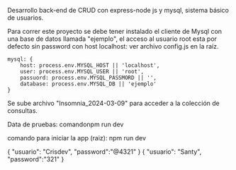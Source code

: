 Desarrollo back-end de CRUD con express-node js y mysql, sistema básico de usuarios.

Para correr este proyecto se debe tener instalado el cliente de Mysql con una base de datos llamada "ejemplo", el acceso al usuario root esta por defecto sin password con host localhost: ver archivo config.js en la raíz.

    mysql: {
        host: process.env.MYSQL_HOST || 'localhost',
        user: process.env.MYSQL_USER || 'root',
        passuord: process.env.MYSQL_PASSMORD || '',
        database: process.env.MYSQL_DB || 'ejemplo'
    }

Se sube archivo "Insomnia_2024-03-09" para acceder a la colección de consultas.

Data de pruebas: comandonpm run dev

comando para iniciar la app (raiz): npm run dev

{
	"usuario": "Crisdev",
	"password":"@4321"
}
{
	"usuario": "Santy",
	"password":"321"
}